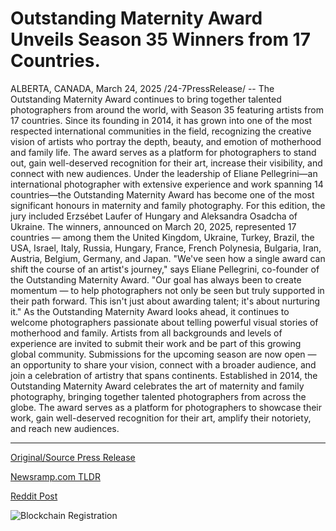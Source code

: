 # Outstanding Maternity Award Unveils Season 35 Winners from 17 Countries.

ALBERTA, CANADA, March 24, 2025 /24-7PressRelease/ -- The Outstanding Maternity Award continues to bring together talented photographers from around the world, with Season 35 featuring artists from 17 countries.  Since its founding in 2014, it has grown into one of the most respected international communities in the field, recognizing the creative vision of artists who portray the depth, beauty, and emotion of motherhood and family life.  The award serves as a platform for photographers to stand out, gain well-deserved recognition for their art, increase their visibility, and connect with new audiences. Under the leadership of Eliane Pellegrini—an international photographer with extensive experience and work spanning 14 countries—the Outstanding Maternity Award has become one of the most significant honours in maternity and family photography.  For this edition, the jury included Erzsébet Laufer of Hungary and Aleksandra Osadcha of Ukraine.  The winners, announced on March 20, 2025, represented 17 countries — among them the United Kingdom, Ukraine, Turkey, Brazil, the USA, Israel, Italy, Russia, Hungary, France, French Polynesia, Bulgaria, Iran, Austria, Belgium, Germany, and Japan.  "We've seen how a single award can shift the course of an artist's journey," says Eliane Pellegrini, co-founder of the Outstanding Maternity Award. "Our goal has always been to create momentum — to help photographers not only be seen but truly supported in their path forward. This isn't just about awarding talent; it's about nurturing it."  As the Outstanding Maternity Award looks ahead, it continues to welcome photographers passionate about telling powerful visual stories of motherhood and family. Artists from all backgrounds and levels of experience are invited to submit their work and be part of this growing global community.  Submissions for the upcoming season are now open — an opportunity to share your vision, connect with a broader audience, and join a celebration of artistry that spans continents.  Established in 2014, the Outstanding Maternity Award celebrates the art of maternity and family photography, bringing together talented photographers from across the globe.  The award serves as a platform for photographers to showcase their work, gain well-deserved recognition for their art, amplify their notoriety, and reach new audiences. 

---

[Original/Source Press Release](https://www.24-7pressrelease.com/press-release/520903/outstanding-maternity-award-unveils-season-35-winners-from-17-countries)
                    

[Newsramp.com TLDR](https://newsramp.com/curated-news/global-recognition-for-outstanding-maternity-photographers-in-season-35/80321182503c778afeb0de239ef0d81d) 

 



[Reddit Post](https://www.reddit.com/r/AwardsAndRecognition/comments/1jil1jq/global_recognition_for_outstanding_maternity/) 



![Blockchain Registration](https://cdn.newsramp.app/24-7PressRelease/qrcode/253/24/neonjFMf.webp)